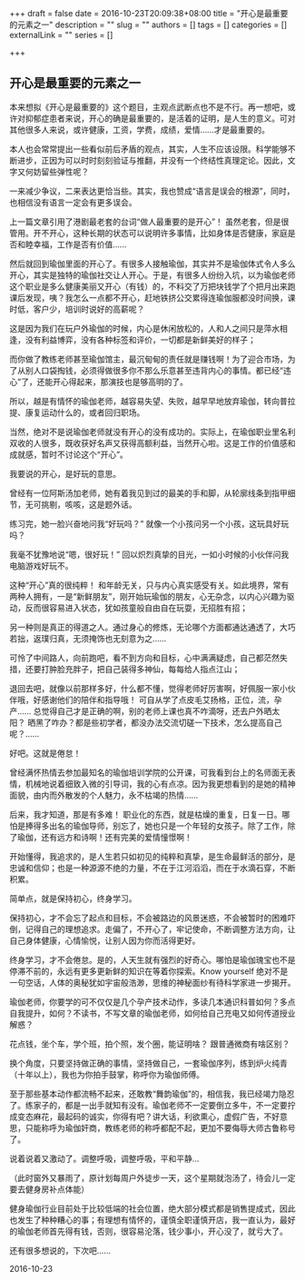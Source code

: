 +++
draft = false
date = 2016-10-23T20:09:38+08:00
title = "开心是最重要的元素之一"
description = ""
slug = ""
authors = []
tags = []
categories = []
externalLink = ""
series = []

+++

## **开心是最重要的元素之一**

本来想拟《开心是最重要的》这个题目，主观点武断点也不是不行。再一想吧，或许对抑郁症患者来说，开心的确是最重要的，是活着的证明，是人生的意义。可对其他很多人来说，或许健康，工资，学费，成绩，爱情……才是最重要的。

本人也会常常提出一些看似前后矛盾的观点，其实，人生不应该设限。科学能够不断进步，正因为可以时时刻刻验证与推翻，并没有一个终结性真理定论。因此，文字又何妨留些弹性呢？

一来减少争议，二来表达更恰当些。其实，我也赞成“语言是误会的根源”，同时，也相信没有语言一定会有更多误会。

上一篇文章引用了港剧最老套的台词“做人最重要的是开心”！ 虽然老套，但是很管用。开不开心，这种长期的状态可以说明许多事情，比如身体是否健康，家庭是否和睦幸福，工作是否有价值……

然后就回到瑜伽里面的开心了。有很多人接触瑜伽，其实并不是瑜伽体式令人多么开心，其实是独特的瑜伽社交让人开心。于是，有很多人纷纷入坑，以为瑜伽老师这个职业是多么健康美丽又开心（有钱）的，不料交了万把块钱学了个把月出来跑课后发现，咦？我怎么一点都不开心，赶地铁挤公交累得连瑜伽服都没时间换，课时低，客户少，培训时说好的高薪呢？      

这是因为我们在玩户外瑜伽的时候，内心是休闲放松的，人和人之间只是萍水相逢，没有利益博弈，没有各种标签和评价，一切都是新鲜美好的样子；

而你做了教练老师甚至瑜伽馆主，最沉甸甸的责任就是赚钱啊！为了迎合市场，为了从别人口袋掏钱，必须得做很多你不那么乐意甚至违背内心的事情。都已经“违心”了，还能开心得起来，那演技也是够高明的了。

所以，越是有情怀的瑜伽老师，越容易失望、失败，越早早地放弃瑜伽，转向普拉提、康复运动什么的，或者回归职场。

当然，绝对不是说瑜伽老师就没有开心的没有成功的。实际上，在瑜伽职业里名利双收的人很多，既收获好名声又获得高额利益，当然开心啦。这是工作的价值感和成就感，暂时不讨论这个“开心”。

我要说的开心，是好玩的意思。

曾经有一位阿斯汤加老师，她有着我见到过的最美的手和脚，从轮廓线条到指甲细节，无可挑剔，咳咳，这是题外话。

练习完，她一脸兴奋地问我“好玩吗？” 就像一个小孩问另一个小孩，这玩具好玩吗？

我毫不犹豫地说“嗯，很好玩！” 回以炽烈真挚的目光，一如小时候的小伙伴问我电脑游戏好玩不。

这种“开心”真的很纯粹！ 和年龄无关，只与内心真实感受有关。如此境界，常有两种人拥有，一是“新鲜朋友”，刚开始玩瑜伽的朋友，心无杂念，以内心兴趣为驱动，反而很容易进入状态，犹如孩童般自由自在玩耍，无招胜有招；

另一种则是真正的得道之人。通过身心的修炼，无论哪个方面都通达通透了，大巧若拙，返璞归真，无须掩饰也无刻意为之……

可怜了中间路人，向前跑吧，看不到方向和目标，心中满满疑虑，自己都茫然失措，还要打肿脸充胖子，把自己装得多神仙，每每给人指点江山；

退回去吧，就像以前那样多好，什么都不懂，觉得老师好厉害啊，好佩服一家小伙伴哦，好感谢他们的陪伴和指导哦！ 可自从学了点皮毛艾扬格，正位，流，孕产…… 总觉得自己才是正确的啊，别的老师上课也真不咋滴呀，还去户外晒太阳？ 晒黑了咋办？都是些初学者，都没办法交流切磋一下技术，怎么提高自己呢？……

好吧。这就是倦怠！

曾经满怀热情去参加最知名的瑜伽培训学院的公开课，可我看到台上的名师面无表情，机械地说着细致入微的引导词，我的心有点凉。因为我更想看到的是她的精神面貌，由内而外散发的个人魅力，永不枯竭的热情……

后来，我才知道，那是有多难！ 职业化的东西，就是枯燥的重复，日复一日。哪怕是捧得多出名的瑜伽导师，别忘了，她也只是一个年轻的女孩子。除了工作，除了瑜伽，还有远方和诗啊！还有完美的爱情憧憬啊！

开始懂得，我追求的，是人生若只如初见的纯粹和真挚，是生命最鲜活的部分，是忠诚和信仰；也是一种源源不绝的力量，不在于江河滔滔，而在于水滴石穿，不断积累。

简单点，就是保持初心，终身学习。

保持初心，才不会忘了起点和目标，不会被路边的风景迷惑，不会被暂时的困难吓倒，记得自己的理想追求。走偏了，不开心了，牢记使命，不断调整方法方向，让自己身体健康，心情愉悦，让别人因为你而活得更好。

终身学习，才不会倦怠。是的，人天生就有强烈的好奇心。哪怕是瑜伽瑰宝也不是停滞不前的，永远有更多更新鲜的知识在等着你探索。Know yourself 绝对不是一句空话，人体的奥秘犹如宇宙般浩渺，思维的神秘面纱有待科学家进一步揭开。

瑜伽老师，你要学的可不仅仅是几个孕产技术动作，多读几本通识科普如何？多点自我提升，如何？不读书，不写文章的瑜伽老师，如何给自己充电又如何传道授业解惑？

花点钱，坐个车，学个班，拍个照，发个圈，能证明啥？ 跟普通微商有啥区别？

换个角度，只要坚持做正确的事情，坚持做自己，一套瑜伽序列，练到炉火纯青（十年以上），我也为你拍手鼓掌，称呼你为瑜伽师傅。

至于那些基本动作都流畅不起来，还敢教“舞韵瑜伽”的，相信我，我已经竭力隐忍了。练家子的，都是一出手就知有没有。瑜伽老师不一定要倒立多牛，不一定要拧成变态麻花，最起码的诚实，你得有吧？讲大话，利欲熏心，虚假广告，不好意思，只能称呼为瑜伽奸商，教练老师的称呼都配不起，更加不要侮辱大师古鲁称号了。

说着说着又激动了。调整呼吸，调整呼吸，平和平静...

（此时窗外又暴雨了，原计划每周户外徒步一天，这个星期就泡汤了，待会儿一定要去健身房补点体能）

健身瑜伽行业目前处于比较低端的社会位置，绝大部分模式都是销售提成式，因此也发生了种种糟心的事；有理想有情怀的，谨慎全职谨慎开店，我一直认为，最好的瑜伽老师首先得有钱，否则，很容易沦落，钱少事小，开心没了，就亏大了。

还有很多想说的，下次吧......



2016-10-23